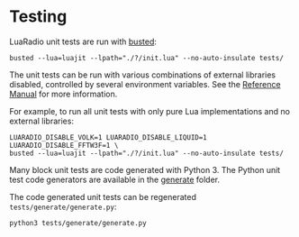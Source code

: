 # Testing

LuaRadio unit tests are run with [busted](http://olivinelabs.com/busted/):

```
busted --lua=luajit --lpath="./?/init.lua" --no-auto-insulate tests/
```

The unit tests can be run with various combinations of external libraries
disabled, controlled by several environment variables. See the [Reference
Manual](../docs/0.reference_manual.md#environment-variables) for more
information.

For example, to run all unit tests with only pure Lua implementations and no
external libraries:

```
LUARADIO_DISABLE_VOLK=1 LUARADIO_DISABLE_LIQUID=1 LUARADIO_DISABLE_FFTW3F=1 \
busted --lua=luajit --lpath="./?/init.lua" --no-auto-insulate tests/
```

Many block unit tests are code generated with Python 3. The Python unit test
code generators are available in the [generate](generate/) folder.

The code generated unit tests can be regenerated `tests/generate/generate.py`:

```
python3 tests/generate/generate.py
```
